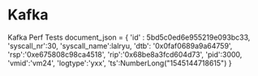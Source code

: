 # Kafka
Kafka Perf Tests
document_json = {
                'id' : 5bd5c0ed6e955219e093bc33,
                'syscall_nr':30,
                'syscall_name':lalryu,
                'dtb': '0x0faf0689a9a64759',
                'rsp':'0xe675808c98ca4518',
                'rip':'0x68be8a3fcd604d73',
                'pid':3000,
                'vmid':'vm24',
                'logtype':'yxx',
                'ts':NumberLong("1545144718615")
                }
